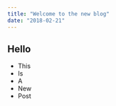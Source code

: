 ```yaml
---
title: "Welcome to the new blog"
date: "2018-02-21"
---
```


## Hello

* This
* Is
* A
* New
* Post
